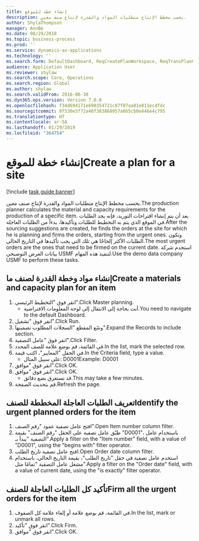 ```yaml
---
title: إنشاء خطة للموقع
description: يحسب مخطط الإنتاج متطلبات المواد والقدرة لإنتاج صنف معين.
author: ShylaThompson
manager: AnnBe
ms.date: 08/29/2018
ms.topic: business-process
ms.prod: ''
ms.service: dynamics-ax-applications
ms.technology: ''
ms.search.form: DefaultDashboard, ReqCreatePlanWorkspace, ReqTransPlanCard, ReqTransPOUrgentFormPart, SysQueryForm
audience: Application User
ms.reviewer: shylaw
ms.search.scope: Core, Operations
ms.search.region: Global
ms.author: shylaw
ms.search.validFrom: 2016-06-30
ms.dyn365.ops.version: Version 7.0.0
ms.openlocfilehash: f34d694171e690354721c87f07aa81e811ecdfdc
ms.sourcegitcommit: 0f530e5f72a40f383868957a6b5cb0e446e4c795
ms.translationtype: HT
ms.contentlocale: ar-SA
ms.lasthandoff: 01/29/2019
ms.locfileid: "364754"
---
```

# <a name="create-a-plan-for-a-site"></a><span data-ttu-id="63036-103">إنشاء خطة للموقع</span><span class="sxs-lookup"><span data-stu-id="63036-103">Create a plan for a site</span></span>

[!include [task guide banner](../../includes/task-guide-banner.md)]

<span data-ttu-id="63036-104">يحسب مخطط الإنتاج متطلبات المواد والقدرة لإنتاج صنف معين.</span><span class="sxs-lookup"><span data-stu-id="63036-104">The production planner calculates the material and capacity requirements for the production of a specific item.</span></span> <span data-ttu-id="63036-105">بعد أن يتم إنشاء اقتراحات التوريد، فإنه يجد الطلبات في الموقع الذي يتم به التخطيط للطلبات وتأكيدها، بدءاً من الطلبات العاجلة.</span><span class="sxs-lookup"><span data-stu-id="63036-105">After the sourcing suggestions are created, he finds the orders at the site for which he is planning and firms the orders, starting from the urgent ones.</span></span> <span data-ttu-id="63036-106">وتكون الطلبات الأكثر إلحاحًا هي تلك التي يجب تأكيدها في التاريخ الحالي.</span><span class="sxs-lookup"><span data-stu-id="63036-106">The most urgent orders are the ones that need to be firmed on the current date.</span></span> <span data-ttu-id="63036-107">استخدم شركة بيانات العرض التوضيحي USMF لتنفيذ هذه المهام.</span><span class="sxs-lookup"><span data-stu-id="63036-107">Use the demo data company USMF to perform these tasks.</span></span>


## <a name="create-a-materials-and-capacity-plan-for-an-item"></a><span data-ttu-id="63036-108">إنشاء مواد وخطة القدرة لصنف ما</span><span class="sxs-lookup"><span data-stu-id="63036-108">Create a materials and capacity plan for an item</span></span>
1. <span data-ttu-id="63036-109">انقر فوق "التخطيط الرئيسي‬".</span><span class="sxs-lookup"><span data-stu-id="63036-109">Click Master planning.</span></span>
    * <span data-ttu-id="63036-110">أنت بحاجة إلى الانتقال إلى لوحة المعلومات الافتراضية.</span><span class="sxs-lookup"><span data-stu-id="63036-110">You need to navigate to the default Dashboard.</span></span>  
2. <span data-ttu-id="63036-111">انقر فوق "تشغيل".</span><span class="sxs-lookup"><span data-stu-id="63036-111">Click Run.</span></span>
3. <span data-ttu-id="63036-112">وسّع المقطع "السجلات المطلوب تضمينها‬".</span><span class="sxs-lookup"><span data-stu-id="63036-112">Expand the Records to include section.</span></span>
4. <span data-ttu-id="63036-113">انقر فوق "عامل التصفية".</span><span class="sxs-lookup"><span data-stu-id="63036-113">Click Filter.</span></span>
5. <span data-ttu-id="63036-114">في القائمة، قم بوضع علامة للصف المحدد.</span><span class="sxs-lookup"><span data-stu-id="63036-114">In the list, mark the selected row.</span></span>
6. <span data-ttu-id="63036-115">في الحقل "المعايير"، اكتب قيمة.</span><span class="sxs-lookup"><span data-stu-id="63036-115">In the Criteria field, type a value.</span></span>
    * <span data-ttu-id="63036-116">على سبيل المثال: D0001</span><span class="sxs-lookup"><span data-stu-id="63036-116">Example: D0001</span></span>  
7. <span data-ttu-id="63036-117">انقر فوق "موافق".</span><span class="sxs-lookup"><span data-stu-id="63036-117">Click OK.</span></span>
8. <span data-ttu-id="63036-118">انقر فوق "موافق".</span><span class="sxs-lookup"><span data-stu-id="63036-118">Click OK.</span></span>
    * <span data-ttu-id="63036-119">قد تستغرق بضع دقائق.</span><span class="sxs-lookup"><span data-stu-id="63036-119">This may take a few minutes.</span></span>  
9. <span data-ttu-id="63036-120">قم بتحديث الصفحة.</span><span class="sxs-lookup"><span data-stu-id="63036-120">Refresh the page.</span></span>

## <a name="identify-the-urgent-planned-orders-for-the-item"></a><span data-ttu-id="63036-121">تعريف الطلبات العاجلة المخططة للصنف</span><span class="sxs-lookup"><span data-stu-id="63036-121">Identify the urgent planned orders for the item</span></span>
1. <span data-ttu-id="63036-122">افتح عامل تصفية عمود "رقم الصنف".</span><span class="sxs-lookup"><span data-stu-id="63036-122">Open Item number column filter.</span></span>
2. <span data-ttu-id="63036-123">طبّق عامل تصفية على الحقل "رقم الصنف" بقيمة "D0001"، باستخدام عامل التصفية "يبدأ بـ".</span><span class="sxs-lookup"><span data-stu-id="63036-123">Apply a filter on the "Item number" field, with a value of "D0001", using the "begins with" filter operator.</span></span>
3. <span data-ttu-id="63036-124">افتح عامل تصفية تاريخ الطلب.</span><span class="sxs-lookup"><span data-stu-id="63036-124">Open Order date column filter.</span></span>
4. <span data-ttu-id="63036-125">استخدم عامل تصفية في حقل "تاريخ الطلب"، بقيمة التاريخ الحالي، باستخدام مشغل عامل التصفية "تمامًا مثل".</span><span class="sxs-lookup"><span data-stu-id="63036-125">Apply a filter on the "Order date" field, with a value of current date, using the "is exactly" filter operator.</span></span>

## <a name="firm-all-the-urgent-orders-for-the-item"></a><span data-ttu-id="63036-126">تأكيد كل الطلبات العاجلة للصنف</span><span class="sxs-lookup"><span data-stu-id="63036-126">Firm all the urgent orders for the item</span></span>
1. <span data-ttu-id="63036-127">في القائمة، قم بوضع علامة أو إلغاء علامة كل الصفوف.</span><span class="sxs-lookup"><span data-stu-id="63036-127">In the list, mark or unmark all rows.</span></span>
2. <span data-ttu-id="63036-128">انقر فوق "تأكيد".</span><span class="sxs-lookup"><span data-stu-id="63036-128">Click Firm.</span></span>
3. <span data-ttu-id="63036-129">انقر فوق "موافق".</span><span class="sxs-lookup"><span data-stu-id="63036-129">Click OK.</span></span>

